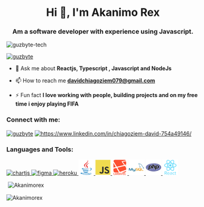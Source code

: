 

<h1 align="center">Hi 👋, I'm Akanimo Rex</h1>
<h3 align="center">Am a software developer  with experience using Javascript.</h3>

<p align="left"> <img src="https://komarev.com/ghpvc/?username=guzbyte-tech&label=Profile%20views&color=0e75b6&style=flat" alt="guzbyte-tech" /> </p>

<p align="left"> <a href="https://twitter.com/guzbyte" target="blank"><img src="https://img.shields.io/twitter/follow/guzbyte?logo=twitter&style=for-the-badge" alt="guzbyte" /></a> </p>


- 💬 Ask me about **Reactjs, Typescript , Javascript and NodeJs**

- 📫 How to reach me **davidchiagoziem079@gmail.com**

- ⚡ Fun fact **I love working with people, building projects and on my free time i enjoy playing FIFA**

<h3 align="left">Connect with me:</h3>
<p align="left">
<a href="https://x.com/_kanimoh" target="blank"><img align="center" src="https://raw.githubusercontent.com/rahuldkjain/github-profile-readme-generator/master/src/images/icons/Social/twitter.svg" alt="guzbyte" height="30" width="40" /></a>
<a href="https://linkedin.com/in/https://https://www.linkedin.com/in/akanimo-akpan/" target="blank"><img align="center" src="https://raw.githubusercontent.com/rahuldkjain/github-profile-readme-generator/master/src/images/icons/Social/linked-in-alt.svg" alt="https://www.linkedin.com/in/chiagoziem-david-754a49146/" height="30" width="40" /></a>
</p>

<h3 align="left">Languages and Tools:</h3>
<p align="left"> <a href="https://www.chartjs.org" target="_blank" rel="noreferrer"> <img src="https://www.chartjs.org/media/logo-title.svg" alt="chartjs" width="40" height="40"/> </a> <a href="https://www.figma.com/" target="_blank" rel="noreferrer"> <img src="https://www.vectorlogo.zone/logos/figma/figma-icon.svg" alt="figma" width="40" height="40"/> </a> <a href="https://heroku.com" target="_blank" rel="noreferrer"> <img src="https://www.vectorlogo.zone/logos/heroku/heroku-icon.svg" alt="heroku" width="40" height="40"/> </a> <a href="https://www.java.com" target="_blank" rel="noreferrer"> <img src="https://raw.githubusercontent.com/devicons/devicon/master/icons/java/java-original.svg" alt="java" width="40" height="40"/> </a> <a href="https://developer.mozilla.org/en-US/docs/Web/JavaScript" target="_blank" rel="noreferrer"> <img src="https://raw.githubusercontent.com/devicons/devicon/master/icons/javascript/javascript-original.svg" alt="javascript" width="40" height="40"/> </a> <a href="https://laravel.com/" target="_blank" rel="noreferrer"> <img src="https://raw.githubusercontent.com/devicons/devicon/master/icons/laravel/laravel-plain-wordmark.svg" alt="laravel" width="40" height="40"/> </a> <a href="https://www.mysql.com/" target="_blank" rel="noreferrer"> <img src="https://raw.githubusercontent.com/devicons/devicon/master/icons/mysql/mysql-original-wordmark.svg" alt="mysql" width="40" height="40"/> </a> <a href="https://www.php.net" target="_blank" rel="noreferrer"> <img src="https://raw.githubusercontent.com/devicons/devicon/master/icons/php/php-original.svg" alt="php" width="40" height="40"/> </a> <a href="https://reactjs.org/" target="_blank" rel="noreferrer"> <img src="https://raw.githubusercontent.com/devicons/devicon/master/icons/react/react-original-wordmark.svg" alt="react" width="40" height="40"/> </a> </p>

<p>&nbsp;<img align="center" src="https://github-readme-stats.vercel.app/api?username=Akanimorex&show_icons=true&locale=en" alt="Akanimorex" /></p>

<p><img align="center" src="https://github-readme-streak-stats.herokuapp.com/?user=Akanimorex&" alt="Akanimorex" /></p>


